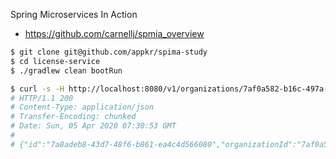 Spring Microservices In Action
- https://github.com/carnellj/spmia_overview

```sh
$ git clone git@github.com/appkr/spima-study
$ cd license-service
$ ./gradlew clean bootRun
```

```sh
$ curl -s -H http://localhost:8080/v1/organizations/7af0a582-b16c-497a-95cb-7b75db9bd8a5/licenses/7a8adeb8-43d7-48f6-b861-ea4c4d566080
# HTTP/1.1 200
# Content-Type: application/json
# Transfer-Encoding: chunked
# Date: Sun, 05 Apr 2020 07:30:53 GMT
# 
# {"id":"7a8adeb8-43d7-48f6-b861-ea4c4d566080","organizationId":"7af0a582-b16c-497a-95cb-7b75db9bd8a5","productName":"Teleco","licenseType":"Seat"}
```
